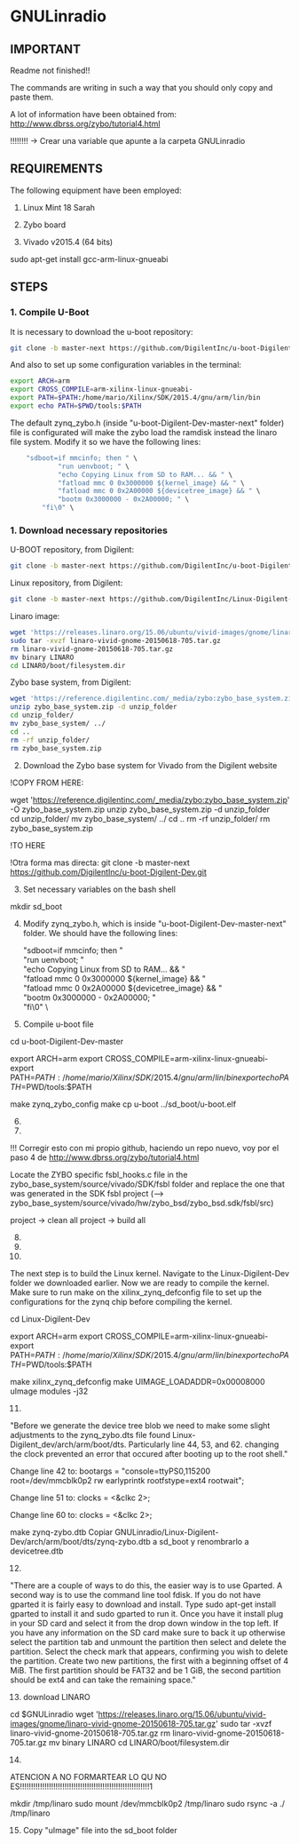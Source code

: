 
GNULinradio
============

IMPORTANT
------------

Readme not finished!!

The commands are writing in such a way that you should only copy and paste them.

A lot of information have been obtained from: http://www.dbrss.org/zybo/tutorial4.html

!!!!!!!! -> Crear una variable que apunte a la carpeta GNULinradio

REQUIREMENTS
------------

The following equipment have been employed:

1. Linux Mint 18 Sarah

2. Zybo board

3. Vivado v2015.4 (64 bits)


sudo apt-get install gcc-arm-linux-gnueabi




STEPS
------------

### 1. Compile U-Boot ###


It is necessary to download the u-boot repository:

~~~bash
git clone -b master-next https://github.com/DigilentInc/u-boot-Digilent-Dev.git
~~~


And also to set up some configuration variables in the terminal:

~~~bash
export ARCH=arm
export CROSS_COMPILE=arm-xilinx-linux-gnueabi-
export PATH=$PATH:/home/mario/Xilinx/SDK/2015.4/gnu/arm/lin/bin
export echo PATH=$PWD/tools:$PATH
~~~


The default zynq_zybo.h (inside "u-boot-Digilent-Dev-master-next" folder) file is configurated will make the zybo load the ramdisk instead the linaro file system. Modify it so we have the following lines:

~~~C
	"sdboot=if mmcinfo; then " \
			"run uenvboot; " \
			"echo Copying Linux from SD to RAM... && " \
			"fatload mmc 0 0x3000000 ${kernel_image} && " \
			"fatload mmc 0 0x2A00000 ${devicetree_image} && " \
			"bootm 0x3000000 - 0x2A00000; " \
		"fi\0" \
~~~















### 1. Download necessary repositories ###


U-BOOT repository, from Digilent:
~~~bash
git clone -b master-next https://github.com/DigilentInc/u-boot-Digilent-Dev.git
~~~


Linux repository, from Digilent:
~~~bash
git clone -b master-next https://github.com/DigilentInc/Linux-Digilent-Dev.git
~~~


Linaro image:
~~~bash
wget 'https://releases.linaro.org/15.06/ubuntu/vivid-images/gnome/linaro-vivid-gnome-20150618-705.tar.gz'
sudo tar -xvzf linaro-vivid-gnome-20150618-705.tar.gz
rm linaro-vivid-gnome-20150618-705.tar.gz
mv binary LINARO
cd LINARO/boot/filesystem.dir
~~~


Zybo base system, from Digilent:
~~~bash
wget 'https://reference.digilentinc.com/_media/zybo:zybo_base_system.zip' -O zybo_base_system.zip
unzip zybo_base_system.zip -d unzip_folder	
cd unzip_folder/
mv zybo_base_system/ ../
cd ..
rm -rf unzip_folder/
rm zybo_base_system.zip
~~~


2. Download the Zybo base system for Vivado from the Digilent website 

!COPY FROM HERE:

wget 'https://reference.digilentinc.com/_media/zybo:zybo_base_system.zip' -O zybo_base_system.zip
unzip zybo_base_system.zip -d unzip_folder	
cd unzip_folder/
mv zybo_base_system/ ../
cd ..
rm -rf unzip_folder/
rm zybo_base_system.zip

!TO HERE

!Otra forma mas directa:
git clone -b master-next https://github.com/DigilentInc/u-boot-Digilent-Dev.git







3. Set necessary variables on the bash shell

mkdir sd_boot




4. Modify zynq_zybo.h, which is inside "u-boot-Digilent-Dev-master-next" folder. We should have the following lines:

	"sdboot=if mmcinfo; then " \
			"run uenvboot; " \
			"echo Copying Linux from SD to RAM... && " \
			"fatload mmc 0 0x3000000 ${kernel_image} && " \
			"fatload mmc 0 0x2A00000 ${devicetree_image} && " \
			"bootm 0x3000000 - 0x2A00000; " \
		"fi\0" \


5. Compile u-boot file


cd u-boot-Digilent-Dev-master

export ARCH=arm
export CROSS_COMPILE=arm-xilinx-linux-gnueabi-
export PATH=$PATH:/home/mario/Xilinx/SDK/2015.4/gnu/arm/lin/bin
export echo PATH=$PWD/tools:$PATH



make zynq_zybo_config
make
cp u-boot ../sd_boot/u-boot.elf



6. 

7. 



!!! Corregir esto con mi propio github, haciendo un repo nuevo, voy por el paso 4 de http://www.dbrss.org/zybo/tutorial4.html

Locate the ZYBO specific fsbl_hooks.c file in the zybo_base_system/source/vivado/SDK/fsbl folder and replace the one that was generated in the SDK fsbl project (-->   zybo_base_system/source/vivado/hw/zybo_bsd/zybo_bsd.sdk/fsbl/src)

project -> clean all
project -> build all


8.

9.

10.

The next step is to build the Linux kernel. Navigate to the Linux-Digilent-Dev folder we downloaded earlier. Now we are ready to compile the kernel. Make sure to run make on the xilinx_zynq_defconfig file to set up the configurations for the zynq chip before compiling the kernel.


cd Linux-Digilent-Dev

export ARCH=arm
export CROSS_COMPILE=arm-xilinx-linux-gnueabi-
export PATH=$PATH:	/home/mario/Xilinx/SDK/2015.4/gnu/arm/lin/bin
export echo PATH=$PWD/tools:$PATH

make xilinx_zynq_defconfig
make UIMAGE_LOADADDR=0x00008000 uImage modules -j32


11.

"Before we generate the device tree blob we need to make some slight adjustments to the zynq_zybo.dts file found Linux-Digilent_dev/arch/arm/boot/dts. Particularly line 44, 53, and 62. changing the clock prevented an error that occured after booting up to the root shell."


Change line 42 to:
		bootargs = "console=ttyPS0,115200 root=/dev/mmcblk0p2 rw earlyprintk rootfstype=ext4 rootwait";

Change line 51 to:
			clocks = <&clkc 2>;

Change line 60 to:
			clocks = <&clkc 2>;



make zynq-zybo.dtb
Copiar GNULinradio/Linux-Digilent-Dev/arch/arm/boot/dts/zynq-zybo.dtb a sd_boot y renombrarlo a devicetree.dtb


12.  
"There are a couple of ways to do this, the easier way is to use Gparted. A second way is to use the command line tool fdisk. If you do not have gparted it is fairly easy to download and install. Type sudo apt-get install gparted to install it and sudo gparted to run it. Once you have it install plug in your SD card and select it from the drop down window in the top left. If you have any information on the SD card make sure to back it up otherwise select the partition tab and unmount the partition then select and delete the partition. Select the check mark that appears, confirming you wish to delete the partition. Create two new partitions, the first with a beginning offset of 4 MiB. The first partition should be FAT32 and be 1 GiB, the second partition should be ext4 and can take the remaining space."





13. download LINARO

cd $GNULinradio
wget 'https://releases.linaro.org/15.06/ubuntu/vivid-images/gnome/linaro-vivid-gnome-20150618-705.tar.gz'
sudo tar -xvzf linaro-vivid-gnome-20150618-705.tar.gz
rm linaro-vivid-gnome-20150618-705.tar.gz
mv binary LINARO
cd LINARO/boot/filesystem.dir


14.

ATENCION A NO FORMARTEAR LO QU NO ES!!!!!!!!!!!!!!!!!!!!!!!!!!!!!!!!!!!!!!!!!!!!!!!!!!!!!!!!!!1

mkdir /tmp/linaro
sudo mount /dev/mmcblk0p2 /tmp/linaro
sudo rsync -a ./ /tmp/linaro



15. Copy "uImage" file into the sd_boot folder
 










